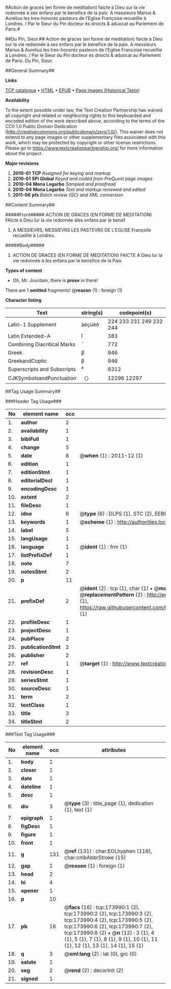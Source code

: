 #Action de graces (en forme de meditation) faicte à Dieu sur la vie redonnée à ses enfans par le benefice de la paix. A messieurs Marius & Aurelius les tres-honoréz pasteurs de l'Eglise Françoise recueillie à Londres. / Par le Sieur du Pin docteur és droicts & aduocat au Parlement de Paris.#

##Du Pin, Sieur.##
Action de graces (en forme de meditation) faicte à Dieu sur la vie redonnée à ses enfans par le benefice de la paix. A messieurs Marius & Aurelius les tres-honoréz pasteurs de l'Eglise Françoise recueillie à Londres. / Par le Sieur du Pin docteur és droicts & aduocat au Parlement de Paris.
Du Pin, Sieur.

##General Summary##

**Links**

[TCP catalogue](http://www.ota.ox.ac.uk/tcp/)  • 
[HTML](http://tei.it.ox.ac.uk/tcp/Texts-HTML/free/B01/B01214.html)  • 
[EPUB](http://tei.it.ox.ac.uk/tcp/Texts-EPUB/free/B01/B01214.epub) • 
[Page images (Historical Texts)](https://historicaltexts.jisc.ac.uk/eebo-52633181e)

**Availability**

To the extent possible under law, the Text Creation Partnership has waived all copyright and related or neighboring rights to this keyboarded and encoded edition of the work described above, according to the terms of the CC0 1.0 Public Domain Dedication (http://creativecommons.org/publicdomain/zero/1.0/). This waiver does not extend to any page images or other supplementary files associated with this work, which may be protected by copyright or other license restrictions. Please go to https://www.textcreationpartnership.org/ for more information about the project.

**Major revisions**

1. __2010-01__ __TCP__ *Assigned for keying and markup*
1. __2010-01__ __SPi Global__ *Keyed and coded from ProQuest page images*
1. __2010-04__ __Mona Logarbo__ *Sampled and proofread*
1. __2010-04__ __Mona Logarbo__ *Text and markup reviewed and edited*
1. __2011-06__ __pfs__ *Batch review (QC) and XML conversion*

##Content Summary##

#####Front#####
ACTION DE GRACES (EN FORME DE MEDITATION) FAIcte à Dieu ſur la vie redonnée àſes enfans par le benef
1. A MESSIEVRS, MESSIEVRS LES PASTEVRS DE L'EGLISE Françoiſe recueillie à Londres.

#####Body#####

1. ACTION DE GRACES (EN FORME DE MEDITATION) FAICTE A Dieu ſur la vie redonnée à ſes enfans par le benefice de la Paix.

**Types of content**

  * Oh, Mr. Jourdain, there is **prose** in there!

There are 1 **omitted** fragments! 
 @__reason__ (1) : foreign (1)

**Character listing**


|Text|string(s)|codepoint(s)|
|---|---|---|
|Latin-1 Supplement|àéçùèô|224 233 231 249 232 244|
|Latin Extended-A|ſ|383|
|Combining             Diacritical Marks|̄|772|
|Greek|β|946|
|GreekandCoptic|β|946|
|Superscripts             and Subscripts|⁸|8312|
|CJKSymbolsandPunctuation|〈〉|12296 12297|

##Tag Usage Summary##

###Header Tag Usage###

|No|element name|occ|attributes|
|---|---|---|---|
|1.|__author__|2||
|2.|__availability__|1||
|3.|__biblFull__|1||
|4.|__change__|5||
|5.|__date__|8| @__when__ (1) : 2011-12 (1)|
|6.|__edition__|1||
|7.|__editionStmt__|1||
|8.|__editorialDecl__|1||
|9.|__encodingDesc__|1||
|10.|__extent__|2||
|11.|__fileDesc__|1||
|12.|__idno__|6| @__type__ (6) : DLPS (1), STC (2), EEBO-CITATION (1), OCLC (1), VID (1)|
|13.|__keywords__|1| @__scheme__ (1) : http://authorities.loc.gov/ (1)|
|14.|__label__|5||
|15.|__langUsage__|1||
|16.|__language__|1| @__ident__ (1) : frm (1)|
|17.|__listPrefixDef__|1||
|18.|__note__|7||
|19.|__notesStmt__|2||
|20.|__p__|11||
|21.|__prefixDef__|2| @__ident__ (2) : tcp (1), char (1)  •  @__matchPattern__ (2) : ([0-9\-]+):([0-9IVX]+) (1), (.+) (1)  •  @__replacementPattern__ (2) : http://eebo.chadwyck.com/downloadtiff?vid=$1&page=$2 (1), https://raw.githubusercontent.com/textcreationpartnership/Texts/master/tcpchars.xml#$1 (1)|
|22.|__profileDesc__|1||
|23.|__projectDesc__|1||
|24.|__pubPlace__|2||
|25.|__publicationStmt__|2||
|26.|__publisher__|2||
|27.|__ref__|1| @__target__ (1) : http://www.textcreationpartnership.org/docs/. (1)|
|28.|__revisionDesc__|1||
|29.|__seriesStmt__|1||
|30.|__sourceDesc__|1||
|31.|__term__|2||
|32.|__textClass__|1||
|33.|__title__|3||
|34.|__titleStmt__|2||


###Text Tag Usage###

|No|element name|occ|attributes|
|---|---|---|---|
|1.|__body__|1||
|2.|__closer__|1||
|3.|__date__|1||
|4.|__dateline__|1||
|5.|__desc__|1||
|6.|__div__|3| @__type__ (3) : title_page (1), dedication (1), text (1)|
|7.|__epigraph__|1||
|8.|__figDesc__|1||
|9.|__figure__|1||
|10.|__front__|1||
|11.|__g__|131| @__ref__ (131) : char:EOLhyphen (116), char:cmbAbbrStroke (15)|
|12.|__gap__|1| @__reason__ (1) : foreign (1)|
|13.|__head__|2||
|14.|__hi__|4||
|15.|__opener__|1||
|16.|__p__|10||
|17.|__pb__|16| @__facs__ (16) : tcp:173990:1 (2), tcp:173990:2 (2), tcp:173990:3 (2), tcp:173990:4 (2), tcp:173990:5 (2), tcp:173990:6 (2), tcp:173990:7 (2), tcp:173990:8 (2)  •  @__n__ (12) : 3 (1), 4 (1), 5 (1), 7 (1), 8 (1), 9 (1), 10 (1), 11 (1), 12 (1), 13 (1), 14 (1), 15 (1)|
|18.|__q__|3| @__xml:lang__ (2) : lat (0), grc (0)|
|19.|__salute__|1||
|20.|__seg__|2| @__rend__ (2) : decorInit (2)|
|21.|__signed__|1||
